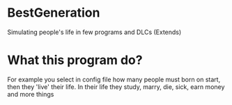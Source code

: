 # BestGeneration
Simulating people's life in few programs and DLCs (Extends)

# What this program do?
For example you select in config file how many people must born on start, then they 'live' their life. In their life they study, marry, die, sick, earn money and more things
